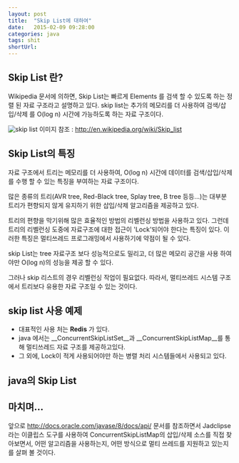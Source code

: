 ```yaml
---
layout: post
title:  "Skip List에 대하여"
date:   2015-02-09 09:28:00
categories: java
tags: shit
shortUrl: 
---
```


Skip List 란?
----------------

Wikipedia 문서에 의하면, Skip List는  빠르게 Elements 를 검색 할 수 있도록 하는 정렬 된 자료 구조라고 설명하고 있다.
skip list는 추가의 메모리를 더 사용하여 검색/삽입/삭제 를 O(log n) 시간에 가능하도록 하는 자료 구조이다.

![skip list](http://upload.wikimedia.org/wikipedia/commons/thumb/2/2c/Skip_list_add_element-en.gif/640px-Skip_list_add_element-en.gif)
이미지 참조 : http://en.wikipedia.org/wiki/Skip_list


Skip List의 특징
----------------

자료 구조에서 트리는 메모리를 더 사용하여, O(log n) 시간에 데이터를 검색/삽입/삭제를 수행 할 수 있는 특징을 부여하는 자료 구조이다.

많은 종류의 트리(AVR tree, Red-Black tree, Splay tree, B tree 등등...)는 대부분 트리가 편향되지 않게 유지하기 위한 삽입/삭제 알고리즘을 제공하고 있다.

트리의 편향을 막기위해 많은 효율적인 방법의 리벨런싱 방법을 사용하고 있다. 그런데 트리의 리벨런싱 도중에 자료구조에 대한 접근이 'Lock'되어야 한다는 특징이 있다. 이러한 특징은 멀티쓰레드 프로그래밍에서 사용하기에 약점이 될 수 있다.

skip List는 tree 자료구조 보다 성능적으로도 밀리고, 더 많은 메모리 공간을 사용 하여야만 O(log n)의 성능을 제공 할 수 있다.

그러나 skip 리스트의 경우 리벨런싱 작업이 필요없다. 따라서, 멀티쓰레드 시스템 구조에서 트리보다 유용한 자료 구조일 수 있는 것이다.



skip list 사용 예제
----------------

* 대표적인 사용 처는 __Redis__ 가 있다. 
* java 에서는 __ConcurrentSkipListSet__과 __ConcurrentSkipListMap__를 통해 멀티쓰레드 자료 구조를 제공하고있다.
* 그 외에, Lock이 적게 사용되어야만 하는  병렬 처리 시스템들에서 사용되고 있다.


java의 Skip List
----------------



마치며...
----------------
앞으로 <http://docs.oracle.com/javase/8/docs/api/> 문서를 참조하면서 Jadclipse 라는 이클립스 도구를 사용하여 ConcurrentSkipListMap의 삽입/삭제 소스를 직접 찾아보면서, 어떤 알고리즘을 사용하는지, 어떤 방식으로 멀티 쓰레드를 지원하고 있는지를 살펴 볼 것이다.





